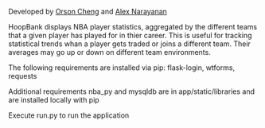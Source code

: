 Developed by [Orson Cheng](http://orsonchengdesign.com/) and [Alex Narayanan](http://www.4l3x.me)

HoopBank displays NBA player statistics, aggregated by the different teams that a given player has played for in thier career. This is useful for tracking statistical trends whan a player gets traded or joins a different team. Their averages may go up or down on different team environments. 

The following requirements are installed via pip: flask-login, wtforms, requests

Additional requirements nba_py and mysqldb are in app/static/libraries and are installed locally with pip

Execute run.py to run the application